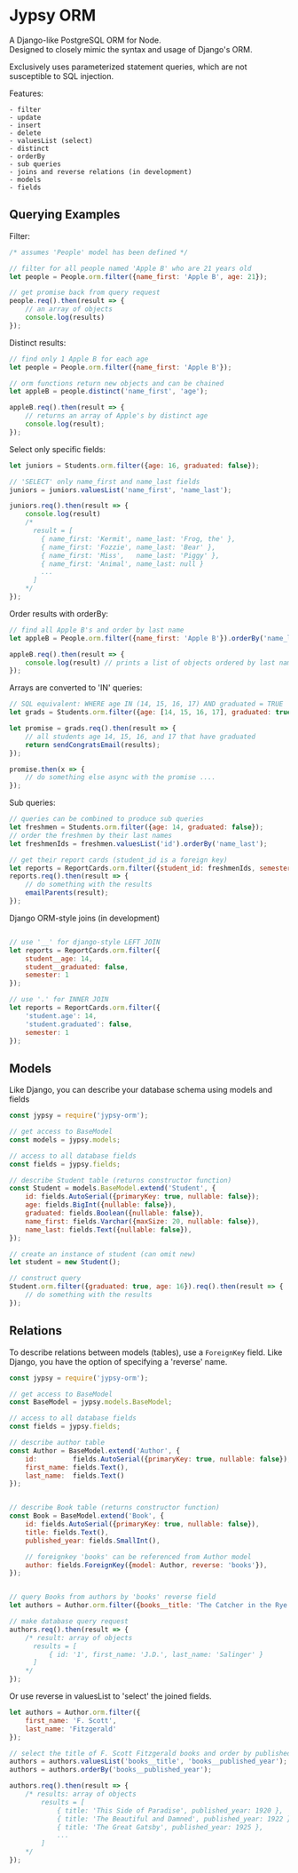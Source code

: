 # Jypsy ORM

A Django-like PostgreSQL ORM for Node.  
Designed to closely mimic the syntax and usage of Django's ORM.  

Exclusively uses parameterized statement queries, which are not susceptible to SQL injection.  

  
Features:

    - filter
    - update
    - insert
    - delete
    - valuesList (select)
    - distinct
    - orderBy
    - sub queries
    - joins and reverse relations (in development)
    - models
    - fields

## Querying Examples

Filter:

```javascript
/* assumes 'People' model has been defined */

// filter for all people named 'Apple B' who are 21 years old
let people = People.orm.filter({name_first: 'Apple B', age: 21});

// get promise back from query request 
people.req().then(result => {
    // an array of objects
    console.log(results)
});
```


Distinct results:

```javascript
// find only 1 Apple B for each age
let people = People.orm.filter({name_first: 'Apple B'});

// orm functions return new objects and can be chained
let appleB = people.distinct('name_first', 'age');

appleB.req().then(result => {
    // returns an array of Apple's by distinct age
    console.log(result);
});
```

Select only specific fields:

```javascript
let juniors = Students.orm.filter({age: 16, graduated: false});

// 'SELECT' only name_first and name_last fields
juniors = juniors.valuesList('name_first', 'name_last');

juniors.req().then(result => {
    console.log(result) 
    /*
      result = [
        { name_first: 'Kermit', name_last: 'Frog, the' },
        { name_first: 'Fozzie', name_last: 'Bear' },
        { name_first: 'Miss',   name_last: 'Piggy' },
        { name_first: 'Animal', name_last: null }
        ...
      ]
    */
});
```


Order results with orderBy:

```javascript
// find all Apple B's and order by last name
let appleB = People.orm.filter({name_first: 'Apple B'}).orderBy('name_last');

appleB.req().then(result => {
    console.log(result) // prints a list of objects ordered by last name
});
```


Arrays are converted to 'IN' queries:

```javascript
// SQL equivalent: WHERE age IN (14, 15, 16, 17) AND graduated = TRUE
let grads = Students.orm.filter({age: [14, 15, 16, 17], graduated: true});

let promise = grads.req().then(result => {
    // all students age 14, 15, 16, and 17 that have graduated
    return sendCongratsEmail(results);
});

promise.then(x => { 
    // do something else async with the promise ....
});
```
Sub queries:

```javascript
// queries can be combined to produce sub queries
let freshmen = Students.orm.filter({age: 14, graduated: false});
// order the freshmen by their last names
let freshmenIds = freshmen.valuesList('id').orderBy('name_last');

// get their report cards (student_id is a foreign key)
let reports = ReportCards.orm.filter({student_id: freshmenIds, semester: 1});
reports.req().then(result => {
    // do something with the results
    emailParents(result);
});
```


Django ORM-style joins (in development)

```javascript

// use '__' for django-style LEFT JOIN
let reports = ReportCards.orm.filter({
    student__age: 14,
    student__graduated: false,
    semester: 1
}); 

// use '.' for INNER JOIN
let reports = ReportCards.orm.filter({
    'student.age': 14,
    'student.graduated': false,
    semester: 1
}); 
```

## Models

Like Django, you can describe your database schema using models and fields

```javascript 
const jypsy = require('jypsy-orm');

// get access to BaseModel
const models = jypsy.models;

// access to all database fields
const fields = jypsy.fields;

// describe Student table (returns constructor function)
const Student = models.BaseModel.extend('Student', {
    id: fields.AutoSerial({primaryKey: true, nullable: false});
    age: fields.BigInt({nullable: false}),
    graduated: fields.Boolean({nullable: false}),
    name_first: fields.Varchar({maxSize: 20, nullable: false}),
    name_last: fields.Text({nullable: false}),
});

// create an instance of student (can omit new)
let student = new Student();

// construct query
Student.orm.filter({graduated: true, age: 16}).req().then(result => {
    // do something with the results
});
``` 

## Relations

To describe relations between models (tables), use a `ForeignKey` field. Like Django, you have the option of specifying a 'reverse' name.

```javascript
const jypsy = require('jypsy-orm');

// get access to BaseModel
const BaseModel = jypsy.models.BaseModel;

// access to all database fields
const fields = jypsy.fields;

// describe author table
const Author = BaseModel.extend('Author', {
    id:         fields.AutoSerial({primaryKey: true, nullable: false}),
    first_name: fields.Text(),
    last_name:  fields.Text()
});


// describe Book table (returns constructor function)
const Book = BaseModel.extend('Book', {
    id: fields.AutoSerial({primaryKey: true, nullable: false}),
    title: fields.Text(),
    published_year: fields.SmallInt(),

    // foreignkey 'books' can be referenced from Author model 
    author: fields.ForeignKey({model: Author, reverse: 'books'}),
});


// query Books from authors by 'books' reverse field
let authors = Author.orm.filter({books__title: 'The Catcher in the Rye'});

// make database query request
authors.req().then(result => {
    /* result: array of objects
      results = [
          { id: '1', first_name: 'J.D.', last_name: 'Salinger' }
      ]
    */
});
```
Or use reverse in valuesList to 'select' the joined fields.

```javascript 
let authors = Author.orm.filter({
    first_name: 'F. Scott',
    last_name: 'Fitzgerald'
});

// select the title of F. Scott Fitzgerald books and order by published year
authors = authors.valuesList('books__title', 'books__published_year');
authors = authors.orderBy('books__published_year');

authors.req().then(result => {
    /* results: array of objects
        results = [
            { title: 'This Side of Paradise', published_year: 1920 },
            { title: 'The Beautiful and Damned', published_year: 1922 },
            { title: 'The Great Gatsby', published_year: 1925 },            
            ...
        ]
    */
});
``` 